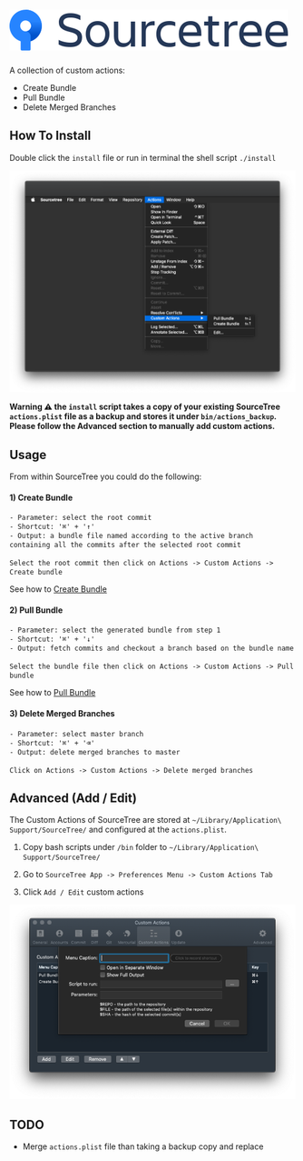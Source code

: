 # ![SourceTree Icon](/resources/sourcetree-icon.png)

A collection of custom actions:

- Create Bundle
- Pull Bundle
- Delete Merged Branches

## How To Install

Double click the `install` file or run in terminal the shell script `./install`

![Custom Actions Installed](/resources/installed-custom-actions.png)

**Warning ⚠️ the `install` script takes a copy of your existing SourceTree `actions.plist` file as a backup and stores it under `bin/actions_backup`. Please follow the Advanced section to manually add custom actions.**

## Usage

From within SourceTree you could do the following:

#### 1) Create Bundle
```
- Parameter: select the root commit
- Shortcut: '⌘' + '↑'
- Output: a bundle file named according to the active branch containing all the commits after the selected root commit

Select the root commit then click on Actions -> Custom Actions -> Create bundle
```
See how to [Create Bundle](/resources/create-bundle.gif)

#### 2) Pull Bundle
```
- Parameter: select the generated bundle from step 1
- Shortcut: '⌘' + '↓'
- Output: fetch commits and checkout a branch based on the bundle name

Select the bundle file then click on Actions -> Custom Actions -> Pull bundle
```
See how to [Pull Bundle](/resources/pull-bundle.gif)

#### 3) Delete Merged Branches
```
- Parameter: select master branch
- Shortcut: '⌘' + '⌫'
- Output: delete merged branches to master

Click on Actions -> Custom Actions -> Delete merged branches
```

## Advanced (Add / Edit)

The Custom Actions of SourceTree are stored at `~/Library/Application\ Support/SourceTree/` and configured at the `actions.plist`.

1) Copy bash scripts under `/bin` folder to `~/Library/Application\ Support/SourceTree/`

2) Go to `SourceTree App -> Preferences Menu -> Custom Actions Tab` 

3) Click `Add / Edit` custom actions

![Add / Edit Custom Actions](/resources/advanced-custom-actions.png)

## TODO

- Merge `actions.plist` file than taking a backup copy and replace
